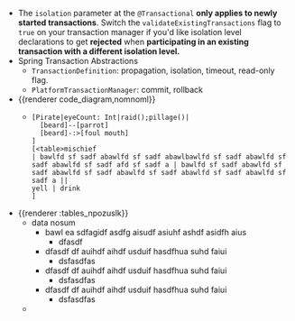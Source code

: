 - The `isolation` parameter at the `@Transactional` **only applies to newly started transactions**. Switch the `validateExistingTransactions` flag to `true` on your transaction manager if you'd like isolation level declarations to get **rejected** when **participating in an existing transaction with a different isolation level.**
- Spring Transaction Abstractions
	- `TransactionDefinition`: propagation, isolation, timeout, read-only flag.
	- `PlatformTransactionManager`: commit, rollback
- {{renderer code_diagram,nomnoml}}
	- ```nomnoml
	  [Pirate|eyeCount: Int|raid();pillage()|
	    [beard]--[parrot]
	    [beard]-:>[foul mouth]
	  ]
	  [<table>mischief 
	  | bawlfd sf sadf abawlfd sf sadf abawlbawlfd sf sadf abawlfd sf sadf abawlfd sf sadf afd sf sadf a | bawlfd sf sadf abawlfd sf sadf abawlfd sf sadf abawlfd sf sadf abawlfd sf sadf abawlfd sf sadf a ||
	  yell | drink
	  ]
	  ```
- {{renderer :tables_npozuslk}}
	- data nosum
		- bawl ea sdfagidf asdfg aisudf asiuhf ashdf asidfh aius
			- dfasdf
		- dfasdf df auihdf aihdf usduif hasdfhua suhd faiui
			- dsfasdfas
		- dfasdf df auihdf aihdf usduif hasdfhua suhd faiui
			- dsfasdfas
		- dfasdf df auihdf aihdf usduif hasdfhua suhd faiui
			- dsfasdfas
	-